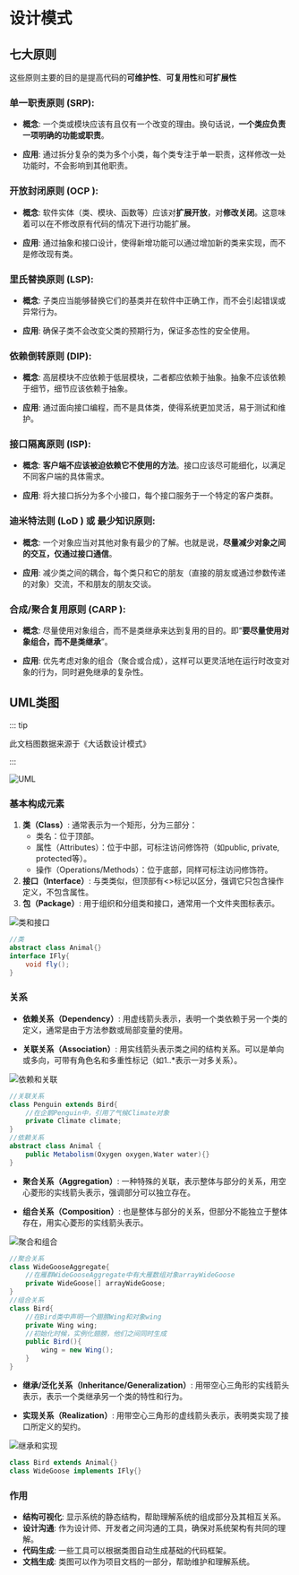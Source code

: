 
# 设计模式

## 七大原则

这些原则主要的目的是提高代码的**可维护性**、**可复用性**和**可扩展性**

### **单一职责原则 (SRP)**:

- **概念**: 一个类或模块应该有且仅有一个改变的理由。换句话说，**一个类应负责一项明确的功能或职责**。

- **应用**: 通过拆分复杂的类为多个小类，每个类专注于单一职责，这样修改一处功能时，不会影响到其他职责。

### **开放封闭原则 (OCP )**:

- **概念**: 软件实体（类、模块、函数等）应该对**扩展开放**，对**修改关闭**。这意味着可以在不修改原有代码的情况下进行功能扩展。

- **应用**: 通过抽象和接口设计，使得新增功能可以通过增加新的类来实现，而不是修改现有类。

### **里氏替换原则 (LSP)**:

- **概念**: 子类应当能够替换它们的基类并在软件中正确工作，而不会引起错误或异常行为。

- **应用**: 确保子类不会改变父类的预期行为，保证多态性的安全使用。

### **依赖倒转原则 (DIP)**:

- **概念**: 高层模块不应依赖于低层模块，二者都应依赖于抽象。抽象不应该依赖于细节，细节应该依赖于抽象。

- **应用**: 通过面向接口编程，而不是具体类，使得系统更加灵活，易于测试和维护。

### **接口隔离原则 (ISP)**:

- **概念**: **客户端不应该被迫依赖它不使用的方法**。接口应该尽可能细化，以满足不同客户端的具体需求。

- **应用**: 将大接口拆分为多个小接口，每个接口服务于一个特定的客户类群。

### **迪米特法则 (LoD )** 或 **最少知识原则**:

- **概念**: 一个对象应当对其他对象有最少的了解。也就是说，**尽量减少对象之间的交互，仅通过接口通信**。

- **应用**: 减少类之间的耦合，每个类只和它的朋友（直接的朋友或通过参数传递的对象）交流，不和朋友的朋友交谈。

### **合成/聚合复用原则 (CARP )**:

- **概念**: 尽量使用对象组合，而不是类继承来达到复用的目的。即“**要尽量使用对象组合，而不是类继承**”。

- **应用**: 优先考虑对象的组合（聚合或合成），这样可以更灵活地在运行时改变对象的行为，同时避免继承的复杂性。

## UML类图

::: tip

此文档图数据来源于《大话数设计模式》

:::

![UML](/assets/image/method/dp/UML.png)
### 基本构成元素

1. **类（Class）**: 通常表示为一个矩形，分为三部分：
   - 类名：位于顶部。
   - 属性（Attributes）：位于中部，可标注访问修饰符（如public, private, protected等）。
   - 操作（Operations/Methods）：位于底部，同样可标注访问修饰符。
2. **接口（Interface）**: 与类类似，但顶部有<>标记以区分，强调它只包含操作定义，不包含属性。
3. **包（Package）**: 用于组织和分组类和接口，通常用一个文件夹图标表示。

![类和接口](/assets/image/method/dp/类.png)

```java
//类
abstract class Animal{}
interface IFly{
    void fly();
}
```



### 关系

- **依赖关系（Dependency）**: 用虚线箭头表示，表明一个类依赖于另一个类的定义，通常是由于方法参数或局部变量的使用。

- **关联关系（Association）**: 用实线箭头表示类之间的结构关系。可以是单向或多向，可带有角色名和多重性标记（如1..*表示一对多关系）。

![依赖和关联](/assets/image/method/dp/关联和依赖.png)

```java
//关联关系
class Penguin extends Bird{
    //在企鹅Penguin中，引用了气候Climate对象
    private Climate climate;
}
//依赖关系
abstract class Animal {
    public Metabolism(Oxygen oxygen,Water water){}
}
```



- **聚合关系（Aggregation）**: 一种特殊的关联，表示整体与部分的关系，用空心菱形的实线箭头表示，强调部分可以独立存在。

- **组合关系（Composition）**: 也是整体与部分的关系，但部分不能独立于整体存在，用实心菱形的实线箭头表示。

![聚合和组合](/assets/image/method/dp/聚合和组合.png)

```java
//聚合关系
class WideGooseAggregate{
    //在雁群WideGooseAggregate中有大雁数组对象arrayWideGoose
    private WideGoose[] arrayWideGoose;
}
//组合关系
class Bird{
    //在Bird类中声明一个翅膀Wing和对象wing
    private Wing wing;
    //初始化时候，实例化翅膀，他们之间同时生成
    public Bird(){
        wing = new Wing();
    }
}
```



- **继承/泛化关系（Inheritance/Generalization）**: 用带空心三角形的实线箭头表示，表示一个类继承另一个类的特性和行为。

- **实现关系（Realization）**: 用带空心三角形的虚线箭头表示，表明类实现了接口所定义的契约。

![继承和实现](/assets/image/method/dp/继承和实现.png)

```java
class Bird extends Animal{}
class WideGoose implements IFly{}
```



### 作用

- **结构可视化**: 显示系统的静态结构，帮助理解系统的组成部分及其相互关系。
- **设计沟通**: 作为设计师、开发者之间沟通的工具，确保对系统架构有共同的理解。
- **代码生成**: 一些工具可以根据类图自动生成基础的代码框架。
- **文档生成**: 类图可以作为项目文档的一部分，帮助维护和理解系统。

